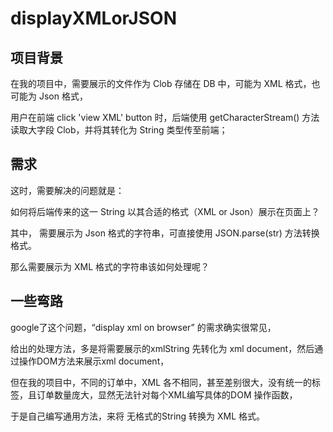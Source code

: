 # displayXMLorJSON

## 项目背景

在我的项目中，需要展示的文件作为 Clob 存储在 DB 中，可能为 XML 格式，也可能为 Json 格式，

用户在前端 click 'view XML' button 时，后端使用 getCharacterStream() 方法读取大字段 Clob，并将其转化为 String 类型传至前端；

## 需求

这时，需要解决的问题就是：

如何将后端传来的这一 String 以其合适的格式（XML or Json）展示在页面上？

其中， 需要展示为 Json 格式的字符串，可直接使用 JSON.parse(str) 方法转换格式。

那么需要展示为 XML 格式的字符串该如何处理呢？

## 一些弯路

google了这个问题，“display xml on browser” 的需求确实很常见，

给出的处理方法，多是将需要展示的xmlString 先转化为 xml document，然后通过操作DOM方法来展示xml document，

但在我的项目中，不同的订单中，XML 各不相同，甚至差别很大，没有统一的标签，且订单数量庞大，显然无法针对每个XML编写具体的DOM 操作函数，

于是自己编写通用方法，来将 无格式的String 转换为 XML 格式。
